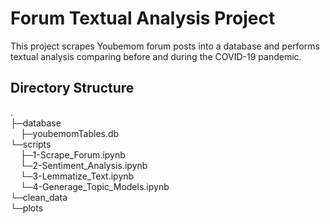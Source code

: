 # Forum Textual Analysis Project

This project scrapes Youbemom forum posts into a database and performs textual analysis comparing before and during the COVID-19 pandemic.

## Directory Structure
. <br />
├─database <br />
&nbsp;&nbsp;&nbsp;&nbsp;├─youbemomTables.db <br />
└─scripts <br />
&nbsp;&nbsp;&nbsp;&nbsp;├─1-Scrape_Forum.ipynb <br />
&nbsp;&nbsp;&nbsp;&nbsp;└─2-Sentiment_Analysis.ipynb <br />
&nbsp;&nbsp;&nbsp;&nbsp;└─3-Lemmatize_Text.ipynb <br />
&nbsp;&nbsp;&nbsp;&nbsp;└─4-Generage_Topic_Models.ipynb <br />
└─clean_data <br />
└─plots <br />
